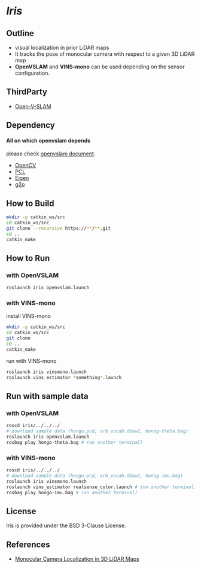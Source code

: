 # *Iris*
## Outline
* visual localization in prior LiDAR maps
* It tracks the pose of monocular camera with respect to a given 3D LiDAR map
* **OpenVSLAM** and **VINS-mono**  can be used depending on the sensor configuration.

## ThirdParty
* [Open-V-SLAM](https://github.com/xdspacelab/openvslam)

## Dependency
#### All on which openvslam depends
please check [openvslam document](https://openvslam.readthedocs.io/en/master/installation.html#dependencies).
 
* [OpenCV](https://opencv.org/)
* [PCL](https://pointclouds.org/)
* [Eigen](http://eigen.tuxfamily.org/index.php?title=Main_Page)
* [g2o](https://github.com/RainerKuemmerle/g2o)

## How to Build
```bash
mkdir -p catkin_ws/src
cd catkin_ws/src
git clone --recursive https://**/**.git
cd ..
catkin_make
```

## How to Run
### with OpenVSLAM
```bash
roslaunch iris openvslam.launch
```
### with VINS-mono
install VINS-mono
```bash
mkdir -p catkin_ws/src
cd catkin_ws/src
git clone 
cd ..
catkin_make
```

run with VINS-mono
```bash
roslaunch iris vinsmono.launch
roslaunch vins_estimator *something*.launch
```

## Run with sample data
### with OpenVSLAM
```bash
roscd iris/../../../
# download sample data (hongo.pcd, orb_vocab.dbow2, honog-theta.bag)
roslaunch iris openvslam.launch
rosbag play hongo-theta.bag # (on another terminal)
```

### with VINS-mono
```bash
roscd iris/../../../
# download sample data (hongo.pcd, orb_vocab.dbow2, honog-imu.bag)
roslaunch iris vinsmono.launch
roslaunch vins_estimator realsense_color.launch # (on another terminal)
rosbag play hongo-imu.bag # (on another terminal)
```

## License
Iris is provided under the BSD 3-Clause License.

## References
* [Monocular Camera Localization in 3D LiDAR Maps](http://www.lifelong-navigation.eu/files/caselitz16iros.pdf)